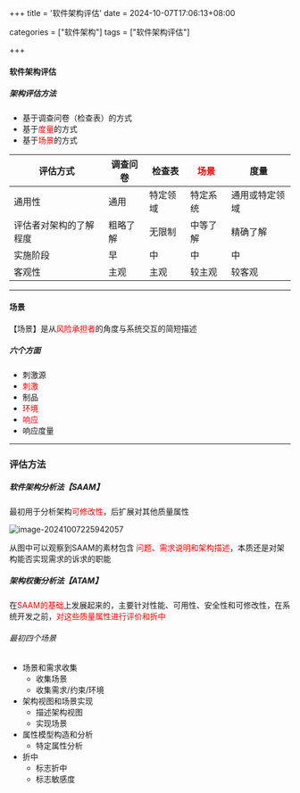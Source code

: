 +++
title = '软件架构评估'
date = 2024-10-07T17:06:13+08:00

categories = ["软件架构"]
tags = ["软件架构评估"]

+++



#### 软件架构评估



##### 架构评估方法

- 基于调查问卷（检查表）的方式
- 基于<font color='red'>度量</font>的方式
- 基于<font color='red'>场景</font>的方式

| 评估方式               | 调查问卷 | 检查表   | <font color='red'>场景</font> | 度量           |
| ---------------------- | -------- | -------- | ----------------------------- | -------------- |
| 通用性                 | 通用     | 特定领域 | 特定系统                      | 通用或特定领域 |
| 评估者对架构的了解程度 | 粗略了解 | 无限制   | 中等了解                      | 精确了解       |
| 实施阶段               | 早       | 中       | 中                            | 中             |
| 客观性                 | 主观     | 主观     | 较主观                        | 较客观         |



---



#### 场景

【场景】是从<font color='red'>风险承担者</font>的角度与系统交互的简短描述



##### 六个方面

- 刺激源
- <font color='red'>刺激</font>
- 制品
- <font color='red'>环境</font>
- <font color='red'>响应</font>
- 响应度量



---



### 评估方法



##### 软件架构分析法【SAAM】

最初用于分析架构<font color='red'>可修改性</font>，后扩展对其他质量属性



![image-20241007225942057](https://filestore.lifepoem.fun/know/202410072259107.png)

从图中可以观察到SAAM的素材包含 <font color='red'>问题、需求说明和架构描述</font>，本质还是对架构能否实现需求的诉求的职能





##### 架构权衡分析法【ATAM】

在<font color='red'>SAAM的基础</font>上发展起来的，主要针对性能、可用性、安全性和可修改性，在系统开发之前，<font color='red'>对这些质量属性进行评价和折中</font>



###### 最初四个场景

- 场景和需求收集
  - 收集场景
  - 收集需求/约束/环境
- 架构视图和场景实现
  - 描述架构视图
  - 实现场景
- 属性模型构造和分析
  - 特定属性分析
- 折中
  - 标志折中
  - 标志敏感度



